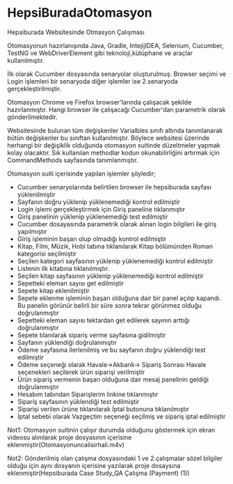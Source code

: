 # HepsiBuradaOtomasyon
Hepsiburada Websitesinde Otmasyon Çalışması

Otomasyonun hazırlanışında Java, Gradle, IntejijIDEA, Selenium, Cucumber, TestNG ve WebDriverElement gibi teknoloji,kütüphane ve araçlar kullanılmıştır.

İlk olarak Cucumber dosyasında senaryolar oluşturulmuş. Browser seçimi ve Login işlemleri bir senaryoda diğer işlemler ise 2.senaryoda gerçekleştirilmiştir.

Otomasyon Chrome ve Firefox browser'larında çalışacak şekilde hazırlanmıştır. Hangi browser ile çalışacağı Cucumber'dan parametrik olarak gönderilmektedir.

Websitesinde bulunan tüm değişkenler Varialbles sınıfı altında tanımlanarak bütün değişkenler bu sınıftan kullanılmıştır. Böylece websitesi üzerinde herhangi
bir değişiklik olduğunda otomasyon suitinde düzeltmeler yapmak kolay olacaktır. Sık kullanılan methodlar kodun okunabilirliğini artırmak için CommandMethods
sayfasında tanımlanmıştır.

Otomasyon suiti içerisinde yapılan işlemler şöyledir;
* Cucumber senaryolarında belirtilen browser ile hepsiburada sayfası yüklenilmiştir
* Sayfanın doğru yüklenip yüklenemediği kontrol edilmiştir
* Login işlemi gerçekleştirmek için Giriş paneline tıklanmıştır
* Giriş panelinin yüklenip yüklenemediği test edilmiştir
* Cucumber dosayasında parametrik olarak alınan login bilgileri ile giriş yapılmıştır
* Giriş işleminin başarı olup olmadığı kontrol edilmiştir
* Kitap, Film, Müzik, Hobi tabına tıklanılarak Kitap bölümünden Roman kategorisi seçilmiştir
* Seçilen kategori sayfasının yüklenip yüklenemediği kontrol edilmiştir
* Listenin ilk kitabına tıklanılmıştır.
* Seçilen kitap sayfasının yüklenip yüklenemediği kontrol edilmiştir
* Sepetteki eleman sayısı get edilmiştir
* Sepete kitap eklenilmiştir
* Sepete eklenme işleminin başarı olduğuna dair bir panel açılıp kapandı. Bu panelin görünür belirli bir süre sonra tekrar görünmez olduğu doğrulanmıştır
* Sepetteki eleman sayısı tektardan get edilerek sayının arttığı doğrulanmıştır
* Sepete tılanılarak sipariş verme sayfasına gidilmiştir
* Sayfanın yüklendiği doğrulanmıştır
* Ödeme sayfasına ilerlenilmiş ve bu sayfanın doğru yüklendiği test edilmiştir
* Ödeme seçeneği olarak Havale->Akbank-> Sipariş Sonrası Havale seçenekleri seçilerek ürün siparişi verilmiştir
* Ürün sipariş vermenin başarı olduğuna dair mesaj panelinin geldiği doğrulanmıştır
* Hesabım tabından Siparişlerim linkine tıklanmıştır
* Sipariş sayfasının yüklendiği test edilmiştir
* Siparişi verilen ürüne tıklanılarak İptal butonuna tıklanılmıştır
* İptal sebebi olarak Vazgeçtim seçeneği seçilmiş ve sipariş iptal edilmiştir


Not1: Otomasyon suitinin çalışır durumda olduğunu göstermek için ekran videosu alınılarak proje dosyasının içerisine eklenmiştir(Otomasyonuncalisirhali.m4v)

Not2: Gönderilmiş olan çalışma dosyasındaki 1.ve 2.çalışmalar sözel bilgiler olduğu için aynı dosyanın içerisine yazılarak proje dosaysına eklenmiştir(Hepsiburada Case Study_QA Çalışma (Payment) (1))
